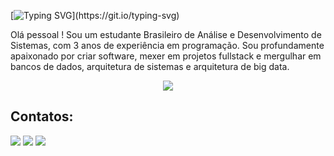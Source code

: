[![Typing SVG](https://readme-typing-svg.herokuapp.com?size=30&color=FFFFFF&lines=Hi+im+Joao-Serignolli!)](https://git.io/typing-svg)

Olá pessoal ! Sou um estudante Brasileiro de Análise e Desenvolvimento de Sistemas, com 3 anos de experiência em programação. Sou profundamente apaixonado por criar software, mexer em projetos fullstack e mergulhar em bancos de dados, arquitetura de sistemas e arquitetura de big data.

<p align="center">
  <a href="https://skillicons.dev">
    <img src="https://skillicons.dev/icons?i=c,cpp,ts,js,java,react,nextjs,nodejs,mysql,py,figma,git,github,,htmlc,css,ps,azure,dotnet,visualstudio,vscode,eclipse,linux,windows&perline=13" />
  </a>
</p>

## Contatos:
<div>
<a href="https://instagram.com/jpserignolli" target="_blank"><img loading="lazy" src="https://img.shields.io/badge/-Instagram-%23E4405F?style=for-the-badge&logo=instagram&logoColor=white" target="_blank"></a>
<a href = "mailto:jpserig@gmail.com"><img loading="lazy" src="https://img.shields.io/badge/Gmail-D14836?style=for-the-badge&logo=gmail&logoColor=white" target="_blank"></a>
<a href="https://www.linkedin.com/in/joãoserignolli" target="_blank"><img loading="lazy" src="https://img.shields.io/badge/-LinkedIn-%230077B5?style=for-the-badge&logo=linkedin&logoColor=white" target="_blank"></a>   
</div>
